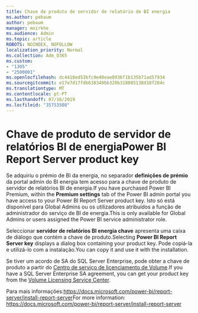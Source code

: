 ```yaml
---
title: Chave de produto de servidor de relatório de BI energia
ms.author: pebaum
author: pebaum
manager: mnirkhe
ms.audience: Admin
ms.topic: article
ROBOTS: NOINDEX, NOFOLLOW
localization_priority: Normal
ms.collection: Adm_O365
ms.custom:
- "1305"
- "2500001"
ms.openlocfilehash: dc4418ed53bfc9e40eae8936f1b135b71ad57934
ms.sourcegitcommit: e17e7d17fdb638349bb320b318085138d18f284c
ms.translationtype: MT
ms.contentlocale: pt-PT
ms.lasthandoff: 07/16/2019
ms.locfileid: "35753508"
---
```

# <a name="power-bi-report-server-product-key"></a><span data-ttu-id="3d290-102">Chave de produto de servidor de relatórios BI de energia</span><span class="sxs-lookup"><span data-stu-id="3d290-102">Power BI Report Server product key</span></span>

<span data-ttu-id="3d290-103">Se adquiriu o prémio de BI da energia, no separador **definições de prémio** da portal admin do BI energia tem acesso para a chave de produto de servidor de relatórios BI de energia.</span><span class="sxs-lookup"><span data-stu-id="3d290-103">If you have purchased Power BI Premium, within the **Premium settings** tab of the Power BI admin portal you have access to your Power BI Report Server product key.</span></span> <span data-ttu-id="3d290-104">Isto só está disponível para Global Admins ou os utilizadores atribuídos a função de administrador do serviço de BI de energia.</span><span class="sxs-lookup"><span data-stu-id="3d290-104">This is only available for Global Admins or users assigned the Power BI service administrator role.</span></span>

<span data-ttu-id="3d290-105">Seleccionar **servidor de relatórios BI energia chave** apresenta uma caixa de diálogo que contém a chave de produto.</span><span class="sxs-lookup"><span data-stu-id="3d290-105">Selecting **Power BI Report Server key** displays a dialog box containing your product key.</span></span> <span data-ttu-id="3d290-106">Pode copiá-la e utilizá-lo com a instalação.</span><span class="sxs-lookup"><span data-stu-id="3d290-106">You can copy it and use it with the installation.</span></span>

<span data-ttu-id="3d290-107">Se tiver um acordo de SA do SQL Server Enterprise, pode obter a chave de produto a partir do [Centro de serviço de licenciamento de Volume](https://www.microsoft.com/Licensing/servicecenter/).</span><span class="sxs-lookup"><span data-stu-id="3d290-107">If you have a SQL Server Enterprise SA agreement, you can get your product key from the [Volume Licensing Service Center](https://www.microsoft.com/Licensing/servicecenter/).</span></span>

<span data-ttu-id="3d290-108">Para mais informações:https://docs.microsoft.com/power-bi/report-server/install-report-server</span><span class="sxs-lookup"><span data-stu-id="3d290-108">For more information: https://docs.microsoft.com/power-bi/report-server/install-report-server</span></span>
